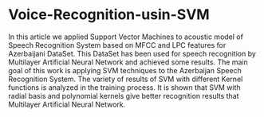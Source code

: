 # Voice-Recognition-usin-SVM
In this article we applied Support Vector Machines to acoustic model of Speech Recognition System based on MFCC and LPC features for Azerbaijani DataSet. This DataSet has been used for speech recognition by Multilayer Artificial Neural Network and achieved some results. The main goal of this work is applying SVM techniques to the Azerbaijan Speech Recognition System. The variety of results of SVM with different Kernel functions is analyzed in the training process. It is shown that SVM with radial basis and polynomial kernels give better recognition results that Multilayer Artificial Neural Network.
